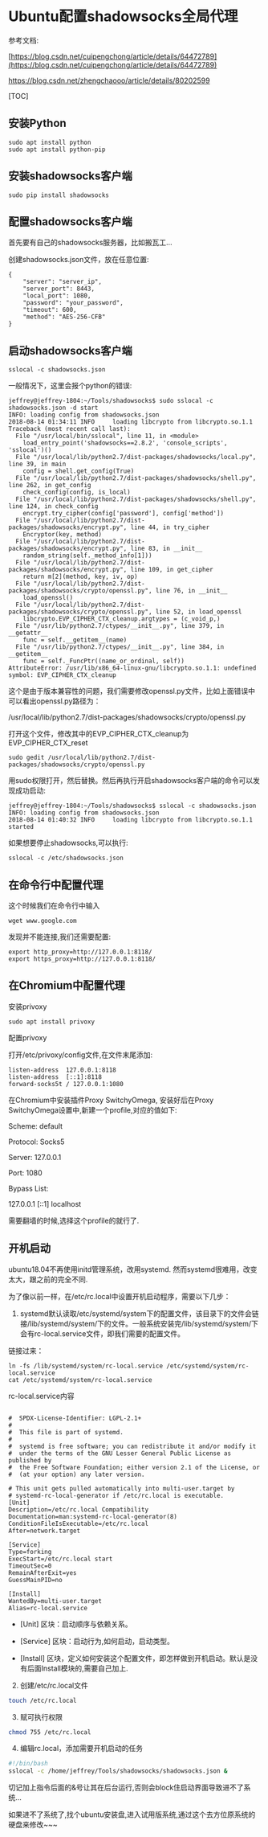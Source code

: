 # Ubuntu配置shadowsocks全局代理

参考文档:

[https://blog.csdn.net/cuipengchong/article/details/64472789](https://blog.csdn.net/cuipengchong/article/details/64472789)

https://blog.csdn.net/zhengchaooo/article/details/80202599

[TOC]

## 安装Python

```
sudo apt install python
sudo apt install python-pip
```

## 安装shadowsocks客户端

```
sudo pip install shadowsocks
```

## 配置shadowsocks客户端

首先要有自己的shadowsocks服务器，比如搬瓦工...

创建shadowsocks.json文件，放在任意位置:

```
{
    "server": "server_ip",
    "server_port": 8443,
    "local_port": 1080,
    "password": "your_password",
    "timeout": 600,
    "method": "AES-256-CFB"
}
```

## 启动shadowsocks客户端

```
sslocal -c shadowsocks.json
```

一般情况下，这里会报个python的错误:

```
jeffrey@jeffrey-1804:~/Tools/shadowsocks$ sudo sslocal -c shadowsocks.json -d start
INFO: loading config from shadowsocks.json
2018-08-14 01:34:11 INFO     loading libcrypto from libcrypto.so.1.1
Traceback (most recent call last):
  File "/usr/local/bin/sslocal", line 11, in <module>
    load_entry_point('shadowsocks==2.8.2', 'console_scripts', 'sslocal')()
  File "/usr/local/lib/python2.7/dist-packages/shadowsocks/local.py", line 39, in main
    config = shell.get_config(True)
  File "/usr/local/lib/python2.7/dist-packages/shadowsocks/shell.py", line 262, in get_config
    check_config(config, is_local)
  File "/usr/local/lib/python2.7/dist-packages/shadowsocks/shell.py", line 124, in check_config
    encrypt.try_cipher(config['password'], config['method'])
  File "/usr/local/lib/python2.7/dist-packages/shadowsocks/encrypt.py", line 44, in try_cipher
    Encryptor(key, method)
  File "/usr/local/lib/python2.7/dist-packages/shadowsocks/encrypt.py", line 83, in __init__
    random_string(self._method_info[1]))
  File "/usr/local/lib/python2.7/dist-packages/shadowsocks/encrypt.py", line 109, in get_cipher
    return m[2](method, key, iv, op)
  File "/usr/local/lib/python2.7/dist-packages/shadowsocks/crypto/openssl.py", line 76, in __init__
    load_openssl()
  File "/usr/local/lib/python2.7/dist-packages/shadowsocks/crypto/openssl.py", line 52, in load_openssl
    libcrypto.EVP_CIPHER_CTX_cleanup.argtypes = (c_void_p,)
  File "/usr/lib/python2.7/ctypes/__init__.py", line 379, in __getattr__
    func = self.__getitem__(name)
  File "/usr/lib/python2.7/ctypes/__init__.py", line 384, in __getitem__
    func = self._FuncPtr((name_or_ordinal, self))
AttributeError: /usr/lib/x86_64-linux-gnu/libcrypto.so.1.1: undefined symbol: EVP_CIPHER_CTX_cleanup
```

这个是由于版本兼容性的问题，我们需要修改openssl.py文件，比如上面错误中可以看出openssl.py路径为：

/usr/local/lib/python2.7/dist-packages/shadowsocks/crypto/openssl.py

打开这个文件，修改其中的EVP_CIPHER_CTX_cleanup为EVP_CIPHER_CTX_reset

```
sudo gedit /usr/local/lib/python2.7/dist-packages/shadowsocks/crypto/openssl.py
```

用sudo权限打开，然后替换。然后再执行开启shadowsocks客户端的命令可以发现成功启动:

```
jeffrey@jeffrey-1804:~/Tools/shadowsocks$ sslocal -c shadowsocks.json
INFO: loading config from shadowsocks.json
2018-08-14 01:40:32 INFO     loading libcrypto from libcrypto.so.1.1
started
```

如果想要停止shadowsocks,可以执行:

```
sslocal -c /etc/shadowsocks.json
```

## 在命令行中配置代理

这个时候我们在命令行中输入

```
wget www.google.com
```

发现并不能连接,我们还需要配置:

```
export http_proxy=http://127.0.0.1:8118/
export https_proxy=http://127.0.0.1:8118/
```

## 在Chromium中配置代理

安装privoxy

```
sudo apt install privoxy
```

配置privoxy

打开/etc/privoxy/config文件,在文件末尾添加:

```
listen-address  127.0.0.1:8118
listen-address  [::1]:8118
forward-socks5t / 127.0.0.1:1080
```

在Chromium中安装插件Proxy SwitchyOmega, 安装好后在Proxy SwitchyOmega设置中,新建一个profile,对应的值如下:

Scheme: default

Protocol: Socks5

Server: 127.0.0.1

Port: 1080

Bypass List:

127.0.0.1
[::1]
localhost

需要翻墙的时候,选择这个profile的就行了.

## 开机启动

ubuntu18.04不再使用initd管理系统，改用systemd. 然而systemd很难用，改变太大，跟之前的完全不同.

为了像以前一样，在/etc/rc.local中设置开机启动程序，需要以下几步：

1. systemd默认读取/etc/systemd/system下的配置文件，该目录下的文件会链接/lib/systemd/system/下的文件。一般系统安装完/lib/systemd/system/下会有rc-local.service文件，即我们需要的配置文件。 

链接过来：

```
ln -fs /lib/systemd/system/rc-local.service /etc/systemd/system/rc-local.service
cat /etc/systemd/system/rc-local.service 
```

rc-local.service内容

```

#  SPDX-License-Identifier: LGPL-2.1+
#
#  This file is part of systemd.
#
#  systemd is free software; you can redistribute it and/or modify it
#  under the terms of the GNU Lesser General Public License as published by
#  the Free Software Foundation; either version 2.1 of the License, or
#  (at your option) any later version.

# This unit gets pulled automatically into multi-user.target by
# systemd-rc-local-generator if /etc/rc.local is executable.
[Unit]
Description=/etc/rc.local Compatibility
Documentation=man:systemd-rc-local-generator(8)
ConditionFileIsExecutable=/etc/rc.local
After=network.target

[Service]
Type=forking
ExecStart=/etc/rc.local start
TimeoutSec=0
RemainAfterExit=yes
GuessMainPID=no

[Install]  
WantedBy=multi-user.target  
Alias=rc-local.service

```

- [Unit] 区块：启动顺序与依赖关系。 

- [Service] 区块：启动行为,如何启动，启动类型。 

- [Install] 区块，定义如何安装这个配置文件，即怎样做到开机启动。默认是没有后面Install模块的,需要自己加上.

2. 创建/etc/rc.local文件

```bash
touch /etc/rc.local
```

3. 赋可执行权限

```bash
chmod 755 /etc/rc.local
```

4. 编辑rc.local，添加需要开机启动的任务

```bash
#!/bin/bash
sslocal -c /home/jeffrey/Tools/shadowsocks/shadowsocks.json &

```

切记加上指令后面的&号让其在后台运行,否则会block住启动界面导致进不了系统...

如果进不了系统了,找个ubuntu安装盘,进入试用版系统,通过这个去方位原系统的硬盘来修改~~~

